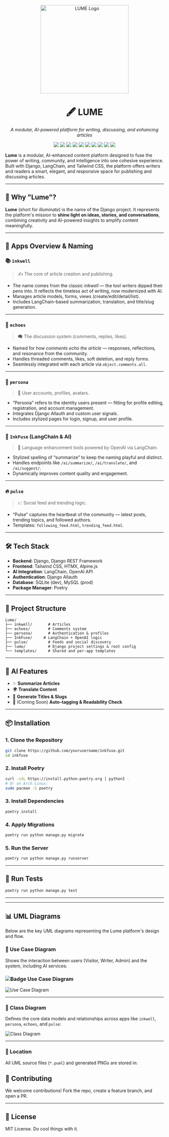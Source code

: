 <p align="center">
  <img src="static/ink.ico" alt="LUME Logo" width="280" />
</p>

<h1 align="center">🖋️ LUME</h1>
<p align="center">
  <em>A modular, AI-powered platform for writing, discussing, and enhancing articles</em>
</p>

<p align="center">
  <img src="https://img.shields.io/badge/Django-5.2-green?style=for-the-badge&logo=django" />
  <img src="https://img.shields.io/badge/Python-3.11-blue?style=for-the-badge&logo=python" />
  <img src="https://img.shields.io/badge/TailwindCSS-3.4-38b2ac?style=for-the-badge&logo=tailwind-css" />
  <img src="https://img.shields.io/badge/HTMX-%23ec4899?style=for-the-badge&logo=html5" />
  <img src="https://img.shields.io/badge/Alpine.js-blueviolet?style=for-the-badge&logo=alpine.js" />
  <img src="https://img.shields.io/badge/LangChain-AI-ff6f61?style=for-the-badge&logo=openai" />
  <img src="https://img.shields.io/badge/OpenAI-GPT--4-black?style=for-the-badge&logo=openai" />
  <img src="https://img.shields.io/badge/Poetry-Dependency_Management-orange?style=for-the-badge&logo=python" />
  <img src="https://img.shields.io/badge/MySQL-Prod-yellow?style=for-the-badge&logo=mysql" />
  <img src="https://img.shields.io/badge/SQLite-Dev-lightgrey?style=for-the-badge&logo=sqlite" />
</p>

**Lume** is a modular, AI-enhanced content platform designed to fuse the power of writing, community, and intelligence into one cohesive experience. Built with Django, LangChain, and Tailwind CSS, the platform offers writers and readers a smart, elegant, and responsive space for publishing and discussing articles.

---

## 🌠 Why "Lume"?

**Lume** (short for _illuminate_) is the name of the Django project. It represents the platform's mission to **shine light on ideas, stories, and conversations**, combining creativity and AI-powered insights to amplify content meaningfully.

---

## 🔧 Apps Overview & Naming

### 📚 `inkwell`

> ✍️ The core of article creation and publishing.

- The name comes from the classic _inkwell_ — the tool writers dipped their pens into. It reflects the timeless act of writing, now modernized with AI.
- Manages article models, forms, views (create/edit/detail/list).
- Includes LangChain-based summarization, translation, and title/slug generation.

---

### 💬 `echoes`

> 🗨️ The discussion system (comments, replies, likes).

- Named for how _comments echo the article_ — responses, reflections, and resonance from the community.
- Handles threaded comments, likes, soft deletion, and reply forms.
- Seamlessly integrated with each article via `object.comments.all`.

---

### 👤 `persona`

> 🧑 User accounts, profiles, avatars.

- “Persona” refers to the identity users present — fitting for profile editing, registration, and account management.
- Integrates Django Allauth and custom user signals.
- Includes stylized pages for login, signup, and user profile.

---

### 🧠 `InkFuse` (LangChain & AI)

> 🤖 Language enhancement tools powered by OpenAI via LangChain.

- Stylized spelling of “summarize” to keep the naming playful and distinct.
- Handles endpoints like `/ai/summarize/`, `/ai/translate/`, and `/ai/suggest/`.
- Dynamically improves content quality and engagement.

---

### 🔥 `pulse`

> 📈 Social feed and trending logic.

- “Pulse” captures the heartbeat of the community — latest posts, trending topics, and followed authors.
- Templates: `following_feed.html`, `trending_feed.html`.

---

## 🛠️ Tech Stack

- **Backend**: Django, Django REST Framework
- **Frontend**: Tailwind CSS, HTMX, Alpine.js
- **AI Integration**: LangChain, OpenAI API
- **Authentication**: Django Allauth
- **Database**: SQLite (dev), MySQL (prod)
- **Package Manager**: Poetry

---

## 📁 Project Structure

```
Lume/
├── inkwell/       # Articles
├── echoes/        # Comments system
├── persona/       # Authentication & profiles
├── InkFuse/     # LangChain + OpenAI logic
├── pulse/         # Feeds and social discovery
├── lume/          # Django project settings & root config
└── templates/     # Shared and per-app templates
```

---

## 🧠 AI Features

- ✨ **Summarize Articles**
- 🌍 **Translate Content**
- 📌 **Generate Titles & Slugs**
- 🔖 (Coming Soon) **Auto-tagging & Readability Check**

---

## 📦 Installation

### 1. Clone the Repository

```bash
git clone https://github.com/yourusername/inkfuse.git
cd inkfuse
```

### 2. Install Poetry

```bash
curl -sSL https://install.python-poetry.org | python3 -
# Or on Arch Linux:
sudo pacman -S poetry
```

### 3. Install Dependencies

```bash
poetry install
```

### 4. Apply Migrations

```bash
poetry run python manage.py migrate
```

### 5. Run the Server

```bash
poetry run python manage.py runserver
```

---

## 🧪 Run Tests

```bash
poetry run python manage.py test
```

---

---

## 📊 UML Diagrams

Below are the key UML diagrams representing the Lume platform's design and flow.

### 🎯 Use Case Diagram

Shows the interaction between users (Visitor, Writer, Admin) and the system, including AI services:

### ![Badge](https://img.shields.io/badge/UML-Diagram-blueviolet?logo=uml&style=flat-square) Use Case Diagram

![Use Case Diagram](/uml/usecase.png)

---

### 🧱 Class Diagram

Defines the core data models and relationships across apps like `inkwell`, `persona`, `echoes`, and `pulse`:

![Class Diagram](/uml/class.png)

<!-- ---

### ⏱️ Sequence Diagram

Illustrates the sequence of operations when a user creates an article and uses AI tools for enhancement:

![Sequence Diagram](static/uml/sequence_diagram.png) -->

---

### 🧩 Location

All UML source files (`*.puml`) and generated PNGs are stored in:

## 🤝 Contributing

We welcome contributions! Fork the repo, create a feature branch, and open a PR.

---

## 📄 License

MIT License. Do cool things with it.
